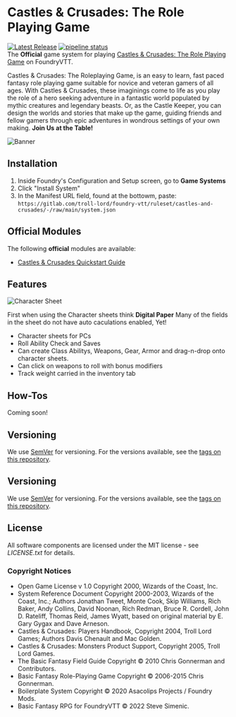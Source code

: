 # Castles & Crusades: The Role Playing Game

[![Latest Release](https://gitlab.com/troll-lord/foundry-vtt/ruleset/castles-and-crusades/-/badges/release.svg)](https://gitlab.com/troll-lord/foundry-vtt/ruleset/castles-and-crusades/-/releases)
[![pipeline status](https://gitlab.com/troll-lord/foundry-vtt/ruleset/castles-and-crusades/badges/main/pipeline.svg)](https://gitlab.com/troll-lord/foundry-vtt/ruleset/castles-and-crusades/-/commits/main)  
The **Official** game system for playing [Castles & Crusades: The Role Playing Game](https://trolllord.com/castles-crusades/) on FoundryVTT.

Castles & Crusades: The Roleplaying Game, is an easy to learn, fast paced fantasy role playing game suitable for novice and veteran gamers of all ages. With Castles & Crusades, these imaginings come to life as you play the role of a hero seeking adventure in a fantastic world populated by mythic creatures and legendary beasts. Or, as the Castle Keeper, you can design the worlds and stories that make up the game, guiding friends and fellow gamers through epic adventures in wondrous settings of your own making. **Join Us at the Table!**

![Banner](https://raw.githubusercontent.com/42datasquirrels/castles_crusades/main/readme_banner.webp)

## Installation

1. Inside Foundry's Configuration and Setup screen, go to **Game Systems**
2. Click "Install System"
3. In the Manifest URL field, found at the bottowm, paste: `https://gitlab.com/troll-lord/foundry-vtt/ruleset/castles-and-crusades/-/raw/main/system.json`

## Official Modules

The following **official** modules are available:

- [Castles & Crusades Quickstart Guide](https://gitlab.com/troll-lord/foundry-vtt/modules/castles-crusades-quickstart/-/raw/main/module.json)

## Features

![Character Sheet](https://raw.githubusercontent.com/42datasquirrels/castles_crusades/main/readme_charactersheet_example.webp)

First when using the Character sheets think **Digital Paper** Many of the fields in the sheet do not have auto caculations enabled, Yet!
- Character sheets for PCs
- Roll Ability Check and Saves
- Can create Class Abilitys, Weapons, Gear, Armor and drag-n-drop onto character sheets.
- Can click on weapons to roll with bonus modifiers
- Track weight carried in the inventory tab

## How-Tos
Coming soon!

## Versioning

We use [SemVer](http://semver.org/) for versioning. For the versions available, see the [tags on this repository](https://github.com/your/project/tags).

## Versioning

We use [SemVer](http://semver.org/) for versioning. For the versions available, see the [tags on this repository](https://github.com/your/project/tags).

## License

All software components are licensed under the MIT license - see _LICENSE.txt_ for details.

### Copyright Notices

* Open Game License v 1.0 Copyright 2000, Wizards of the Coast, Inc.
* System Reference Document Copyright 2000-2003, Wizards of the Coast, Inc.; Authors Jonathan Tweet, Monte Cook, Skip Williams, Rich Baker, Andy Collins, David Noonan, Rich Redman, Bruce R. Cordell, John D. Rateliff, Thomas Reid, James Wyatt, based on original material by E. Gary Gygax and Dave Arneson.
* Castles & Crusades: Players Handbook, Copyright 2004, Troll Lord Games; Authors Davis Chenault and Mac Golden.
* Castles & Crusades: Monsters Product Support, Copyright 2005, Troll Lord Games.
* The Basic Fantasy Field Guide Copyright © 2010 Chris Gonnerman and Contributors.
* Basic Fantasy Role-Playing Game Copyright © 2006-2015 Chris Gonnerman.
* Boilerplate System Copyright © 2020 Asacolips Projects / Foundry Mods.
* Basic Fantasy RPG for FoundryVTT © 2022 Steve Simenic.
